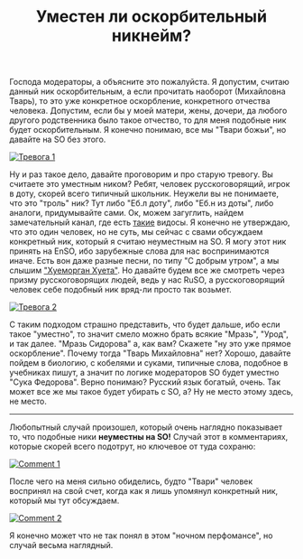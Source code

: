 ﻿---
title: "Уместен ли оскорбительный никнейм?"
se.owner.user_id: 220553
se.owner.display_name: "EvgeniyZ"
se.owner.link: "https://ru.meta.stackoverflow.com/users/220553/evgeniyz"
se.link: "https://ru.meta.stackoverflow.com/questions/14413/%d0%a3%d0%bc%d0%b5%d1%81%d1%82%d0%b5%d0%bd-%d0%bb%d0%b8-%d0%be%d1%81%d0%ba%d0%be%d1%80%d0%b1%d0%b8%d1%82%d0%b5%d0%bb%d1%8c%d0%bd%d1%8b%d0%b9-%d0%bd%d0%b8%d0%ba%d0%bd%d0%b5%d0%b9%d0%bc"
se.question_id: 14413
se.post_type: question
---
<p>Господа модераторы, а объясните это пожалуйста. Я допустим, считаю данный ник оскорбительным, а если прочитать наоборот (Михайловна Тварь), то это уже конкретное оскорбление, конкретного отчества человека. Допустим, если бы у моей матери, жены, дочери, да любого другого родственника было такое отчество, то для меня подобные ник будет оскорбительным. Я конечно понимаю, все мы &quot;Твари божьи&quot;, но давайте на SO без этого.</p>
<p><a href="https://i.sstatic.net/YFRNa0Zx.png" rel="nofollow noreferrer"><img src="https://i.sstatic.net/YFRNa0Zx.png" alt="Тревога 1" /></a></p>
<p>Ну и раз такое дело, давайте проговорим и про старую тревогу. Вы считаете это уместным ником? Ребят, человек русскоговорящий, игрок в доту, скорей всего типичный школьник. Неужели вы не понимаете, что это &quot;троль&quot; ник? Тут либо &quot;Еб.л доту&quot;, либо &quot;Еб.н из доты&quot;, либо аналоги, придумывайте сами. Ок, можем загуглить, найдем замечательный канал, где есть <a href="https://www.youtube.com/watch?v=K8X6OlZBu7c" rel="nofollow noreferrer">такие</a> видосы. Я конечно не утверждаю, что это один человек, но не суть, мы сейчас с свами обсуждаем конкретный ник, который я считаю неуместным на SO. Я могу этот ник принять на EnSO, ибо зарубежные слова для нас воспринимаются иначе. Есть вон даже разные песни, по типу &quot;С добрым утром&quot;, а мы слышим <a href="https://youtu.be/Op4nctE5--E" rel="nofollow noreferrer">&quot;Хуеморган Хуета&quot;</a>. Но давайте будем все же смотреть через призму русскоговорящих людей, ведь у нас RuSO, а русскоговорящий человек себе подобный ник вряд-ли просто так возьмет.</p>
<p><a href="https://i.sstatic.net/jHboebFd.png" rel="nofollow noreferrer"><img src="https://i.sstatic.net/jHboebFd.png" alt="Тревога 2" /></a></p>
<p>С таким подходом страшно представить, что будет дальше, ибо если такое &quot;уместно&quot;, то значит смело можно брать всякие &quot;Мразь&quot;, &quot;Урод&quot;, и так далее. &quot;Мразь Сидорова&quot; а, как вам? Скажете &quot;ну это уже прямое оскорбление&quot;. Почему тогда &quot;Тварь Михайловна&quot; нет? Хорошо, давайте пойдем в биологию, с кобелями и суками, типичные слова, подобное в учебниках пишут, а значит по логике модераторов SO будет уместно &quot;Сука Федорова&quot;. Верно понимаю? Русский язык богатый, очень. Так может все же мы такое будет убирать с SO, а? Ну не место этому здесь, не место.</p>
<hr />
<p>Любопытный случай произошел, который очень наглядно показывает то, что подобные ники <strong>неуместны на SO!</strong> Случай этот в комментариях, которые скорей всего подотрут, но ключевое от туда сохраню:</p>
<p><a href="https://i.sstatic.net/5ZRU8ZHO.png" rel="nofollow noreferrer"><img src="https://i.sstatic.net/5ZRU8ZHO.png" alt="Comment 1" /></a></p>
<p>После чего на меня сильно обиделись, будто &quot;Твари&quot; человек воспринял на свой счет, когда как я лишь упомянул конкретный ник, который мы тут обсуждаем.</p>
<p><a href="https://i.sstatic.net/MB5JQMXp.png" rel="nofollow noreferrer"><img src="https://i.sstatic.net/MB5JQMXp.png" alt="Comment  2" /></a></p>
<p>Я конечно может что не так понял в этом &quot;ночном перфомансе&quot;, но случай весьма наглядный.</p>
